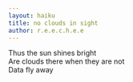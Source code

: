 ```yaml
---
layout: haiku
title: no clouds in sight
author: r.e.e.c.h.e.e
---
```

Thus the sun shines bright  
Are clouds there when they are not  
Data fly away  